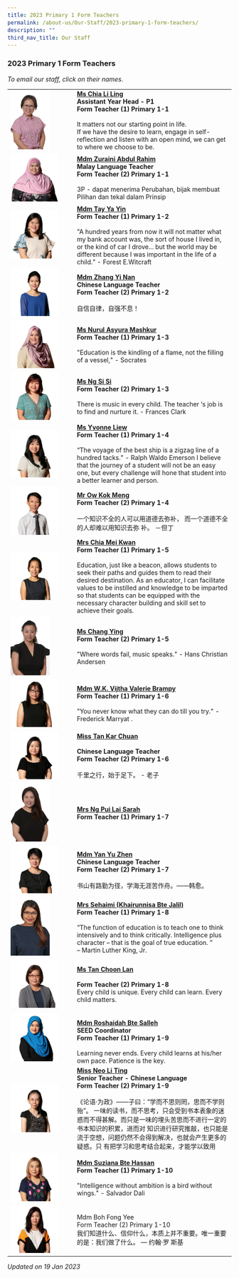 ```yaml
---
title: 2023 Primary 1 Form Teachers
permalink: /about-us/Our-Staff/2023-primary-1-form-teachers/
description: ""
third_nav_title: Our Staff
---
```

### 2023 Primary 1 Form Teachers

*To email our staff, click on their names.*

|  |  |
|---|---|
| <img src="/images/ft36.png" style="width:65%"> | **[Ms Chia Li Ling](mailto:chia_li_ling@moe.edu.sg)**   <br>**Assistant Year Head - P1<br>Form Teacher (1) Primary 1-1**<br><br>It matters not our starting point in life.<br>If we have the desire to learn, engage in self-reflection and listen with an open mind, we can get to where we choose to be.   |
| <img src="/images/ft37.png" style="width:80%"> | [**Mdm Zuraini Abdul Rahim**](mailto:zuraini_abdul_rahim@moe.edu.sg)<br>**Malay Language Teacher<br>Form Teacher (2) Primary 1-1**<br><br>3P - dapat menerima Perubahan, bijak membuat Pilihan dan tekal dalam Prinsip |
| <img src="/images/ft38.png" style="width:80%"> | [**Mdm Tay Ya Yin**](mailto:tay_ya_yin@moe.edu.sg)<br>**Form Teacher (1) Primary 1-2**<br><br>"A hundred years from now it will not matter what my bank account was, the sort of house I lived in, or the kind of car I drove... but the world may be different because I was important in the life of a child." - Forest E.Witcraft |
| <img src="/images/ft39.png" style="width:80%"> | [**Mdm Zhang Yi Nan**](mailto:zhang_yinan@moe.edu.sg)<br>**Chinese Language Teacher<br>Form Teacher (2) Primary 1-2**<br><br>自信自律，自强不息！ |
| <img src="/images/ft40.png" style="width:80%"> | [**Ms Nurul Asyura Mashkur**](mailto:nurul_asyura_mashkur@moe.edu.sg)<br>**Form Teacher (1) Primary 1-3**<br><br>"Education is the kindling of a flame, not the filling of a vessel," - Socrates |
| <img src="/images/ft41.png" style="width:80%"> | [**Ms Ng Si Si**](mailto:ng_si_si@moe.edu.sg)<br>**Form Teacher (2) Primary 1-3**<br><br>There is music in every child. The teacher ‘s job is to find and nurture it. - Frances Clark |
| <img src="/images/ft42.png" style="width:80%"> | [**Ms Yvonne Liew**](mailto:liew_yvonne@moe.edu.sg)<br>**Form Teacher (1) Primary 1-4**<br><br>“The voyage of the best ship is a zigzag line of a hundred tacks." - Ralph Waldo Emerson I believe that the journey of a student will not be an easy one, but every challenge will hone that student into a better learner and person. |
| <img src="/images/ft43.png" style="width:80%"> | [**Mr Ow Kok Meng**](mailto:ow_kok_meng_a@moe.edu.sg)<br>**Form Teacher (2) Primary 1-4**<br><br>一个知识不全的人可以用道德去弥补， 而一个道德不全的人却难以用知识去弥 补。 －但丁 |
| <img src="/images/ft44.png" style="width:80%"> | [**Mrs Chia Mei Kwan**](mailto:chan_mei_kwan@moe.edu.sg)<br>**Form Teacher (1) Primary 1-5**<br><br> Education, just like a beacon, allows students to seek their paths and guides them to read their desired destination. As an educator, I can facilitate values to be instilled and knowledge to be imparted so that students can be equipped with the necessary character building and skill set to achieve their goals.   |
| <img src="/images/ft45.png" style="width:65%"> |[**Ms Chang Ying**](mailto:chang_ying@moe.edu.sg)<br>**Form Teacher (2) Primary 1-5**<br><br>"Where words fail, music speaks." - Hans Christian Andersen<br> |
| <img src="/images/ft46.png" style="width:80%"> | [**Mdm W.K. Vijtha Valerie Brampy**](mailto:w_k_vijitha_valerie@moe.edu.sg)<br>**Form Teacher (1) Primary 1-6**<br><br>"You never know what they can do till you try." - Frederick Marryat . |
| <img src="/images/ft47.png" style="width:80%"> | [**Miss Tan Kar Chuan**](mailto:tan_kar_chuan@moe.edu.sg)<br><br>**Chinese Language Teacher<br>Form Teacher (2) Primary 1-6**<br><br>千里之行，始于足下。 - 老子 |
| <img src="/images/ft48.png" style="width:65%"> | **[Mrs Ng Pui Lai Sarah](mailto:lock_pui_lai@moe.edu.sg)**<br>**Form Teacher (1) Primary 1-7** |
| <img src="/images/ft49.png" style="width:80%"> | [**Mdm Yan Yu Zhen**](mailto:yan_yuzhen@moe.edu.sg)<br>**Chinese Language Teacher<br>Form Teacher (2) Primary 1-7**<br><br>书山有路勤为径，学海无涯苦作舟。——韩愈。  |
| <img src="/images/ft50.png" style="width:65%"> | [**Mrs Sehaimi (Khairunnisa Bte Jalil)**](mailto:khairunnisa_jalil@moe.edu.sg)<br>**Form Teacher (1) Primary 1-8**<br><br>“The function of education is to teach one to think intensively and to think critically. Intelligence plus character – that is the goal of true education. ”<br>– Martin Luther King, Jr.  |
| <img src="/images/ft51.png" style="width:80%"> | [**Ms Tan Choon Lan**](mailto:tan_choon_lan@moe.edu.sg)<br><br>**Form Teacher (2) Primary 1-8** <br>Every child is unique. Every child can learn. Every child matters.   |
| <img src="/images/ft52.png" style="width:80%"> | <br>[**Mdm Roshaidah Bte Salleh**](mailto:roshaidah_salleh@moe.edu.sg)<br>**SEED Coordinator<br>Form Teacher (1) Primary 1-9**<br><br>Learning never ends. Every child learns at his/her own pace. Patience is the key.<br> |
| <img src="/images/ft53.png" style="width:80%"> | [**Miss Neo Li Ting**](mailto:neo_li_ting@moe.edu.sg)<br>**Senior Teacher - Chinese Language<br>Form Teacher (2) Primary 1-9**<br><br>《论语·为政》——子曰：“学而不思则罔，思而不学则殆”。 一味的读书，而不思考，只会受到书本表象的迷惑而不得甚解。而只是一味的埋头苦思而不进行一定的书本知识的积累，进而对 知识进行研究推敲，也只能是流于空想，问题仍然不会得到解决，也就会产生更多的疑惑。只 有把学习和思考结合起来，才能学以致用 |
| <img src="/images/ft54.png" style="width:80%"> | [**Mdm Suziana Bte Hassan**](mailto:tan_wei_lin_winnie@moe.edu.sg)<br>**Form Teacher (1) Primary 1-10**<br><br>"Intelligence without ambition is a bird without wings." - Salvador Dali |
| <img src="/images/ft55.png" style="width:80%"> | Mdm Boh Fong Yee<br>Form Teacher (2) Primary 1-10<br>我们知道什么、信仰什么，本质上并不重要。唯一重要的是：我们做了什么。 — 约翰·罗 斯基 |

*Updated on 19 Jan 2023*